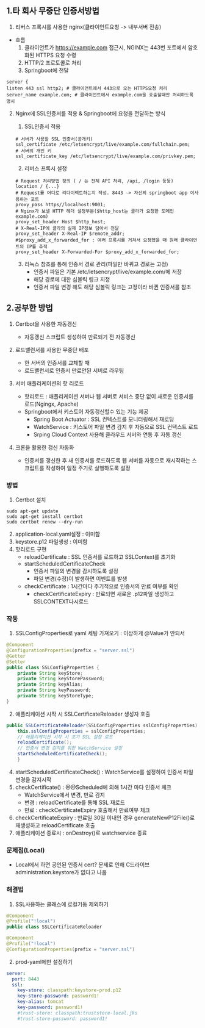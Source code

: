 ## 1.타 회사 무중단 인증서방법

1. 리버스 프록시를 사용한 nginx(클라이언트요청 -> 내부서버 전송)
- 흐름
    1. 클라이언트가 https://example.com 접근시, NGINX는 443번 포트에서 암호화된 HTTPS 요청 수령
    2. HTTP/2 프로토콜로 처리
    3. Springboot에 전달 
```shell
server {
listen 443 ssl http2; # 클라이언트에서 443으로 오는 HTTPS요청 처리
server_name example.com; # 클라이언트에서 example.com을 호출할때만 처리하도록 명시
```


2. Nginx에 SSL인증서를 적용 & Springboot에 요청을 전달하는 방식
    1. SSL인증서 적용
    ```shell
    # 서버가 사용할 SSL 인증서(공개키)
    ssl_certificate /etc/letsencrypt/live/example.com/fullchain.pem;
    # 서버의 개인 키
    ssl_certificate_key /etc/letsencrypt/live/example.com/privkey.pem;
    ```

    2. 리버스 프록시 설정
    ```shell
    # Request 처리방법 정의 ( / 는 전체 API 처리, /api, /login 등등)
    location / {...}
    # Request를 어디로 리다이렉트하는지 작성. 8443 -> 자신의 springboot app 이사용하는 포트
    proxy_pass https//localhost:9001; 
    # Nginx가 보낼 HTTP 헤더 설정부분($http_host는 클라가 요청한 도메인 example.com)
    proxy_set_header Host $http_host; 
    # X-Real-IP에 클라의 실제 IP정보 담아서 전달
    proxy_set_header X-Real-IP $remote_addr;
    #$proxy_add_x_forwarded_for : 여러 프록시를 거쳐서 요청했을 때 원래 클라이언트의 IP를 추적
    proxy_set_header X-Forwarded-For $proxy_add_x_forwarded_for;
    ```

    3. 리눅스 참조를 통해 인증서 경로 관리(파일만 바뀌고 경로는 고정)
       - 인증서 파일은 기본 /etc/letsencrypt/live/example.com/에 저장
       - 해당 경로에 대한 심볼릭 링크 지정
       - 인증서 파일 변경 해도 해당 심볼릭 링크는 고정이라 바뀐 인증서를 참조


## 2.공부한 방법
1. Certbot을 사용한 자동갱신
   - 자동갱신 스크립트 생성하여 만료되기 전 자동갱신
  

2. 로드밸런서를 사용한 무중단 배포
   - 한 서버의 인증서를 교체할 때 
   - 로드밸런서로 인증서 만료안된 서버로 라우팅
  

3. 서버 애플리케이션의 핫 리로드
   - 핫리로드 : 애플리케이션 서버나 웹 서버로 서비스 중단 없이 새로운 인증서를 로드(Ngingx, Apache)
   - Springboot에서 키스토어 자동갱신할수 있는 기능 제공
     - Spring Boot Actuator : SSL 컨텍스트를 모니터링해서 재로딩
     - WatchService : 키스토어 파일 변경 감지 후 자동으로 SSL 컨텍스트 로드
     - Srping Cloud Context 사용해 클라우드 서버와 연동 후 자동 갱신
  

4. 크론을 활용한 갱신 자동화
    - 인증서를 갱신한 후 새 인증서를 로드하도록 웹 서버를 자동으로 재시작하는 스크립트를 작성하여 일정 주기로 실행하도록 설정

### 방법
1. Certbot 설치
```shell
sudo apt-get update
sudo apt-get install certbot
sudo certbot renew --dry-run
```

2. application-local.yaml설정 : 이미함
3. keystore.p12 파일생성 : 이미함
4. 핫리로드 구현
    - reloadCertificate : SSL 인증서를 로드하고 SSLContext를 초기화
    - startScheduledCertificateCheck 
      - 인증서 파일의 변경을 감시하도록 설정
      - 파일 변경(수정)이 발생하면 이벤트를 발생
    - checkCertificate : 1시간마다 주기적으로 인증서의 만료 여부를 확인
      - checkCertificateExpiry : 만료되면 새로운 .p12파일 생성하고 SSLCONTEXT다시로드


### 작동
1. SSLConfigProperties로 yaml 세팅 가져오기 : 이상하게 @Value가 안되서
```java
@Component
@ConfigurationProperties(prefix = "server.ssl")
@Getter
@Setter
public class SSLConfigProperties {
    private String keyStore;
    private String keyStorePassword;
    private String keyAlias;
    private String keyPassword;
    private String keyStoreType;
}
```
2. 애플리케이션 시작 시 SSLCertificateReloader 생성자 호출
```java
public SSLCertificateReloader(SSLConfigProperties sslConfigProperties) throws Exception {
    this.sslConfigProperties = sslConfigProperties;
    // 애플리케이션 시작 시 초기 SSL 설정 로드
    reloadCertificate();
    // 인증서 변경 감지를 위한 WatchService 설정
    startScheduledCertificateCheck();
    } 
```
4. startScheduledCertificateCheck() : WatchService를 설정하여 인증서 파일 변경을 감지시작
5. checkCertificate() : @@Scheduled에 의해 1시간 마다 인증서 체크
   - WatchService에서 변경, 만료 감지
   - 변경 : reloadCertificate를 통해 SSL 재로드
   - 만료 : checkCertificateExpiry 호출해서 만료여부 체크
5. checkCertificateExpiry : 만료일 30일 이내인 경우 generateNewP12File()로 재생성하고 reloadCertificate 호출
6. 애플리케이션 종료시 : onDestroy()로 watchservice 종료

### 문제점(Local)
- Local에서 하면 공인된 인증서 cert? 문제로 인해 C드라이브 administration.keystore가 없다고 나옴

### 해결법
1. SSL사용하는 클래스에 로컬기동 제외하기
```java
@Component
@Profile("!local")
public class SSLCertificateReloader

@Component
@Profile("!local")
@ConfigurationProperties(prefix = "server.ssl")
```

2. prod-yaml에만 설정하기
```yaml
server:
  port: 8443
  ssl:
    key-store: classpath:keystore-prod.p12
    key-store-password: password1!
    key-alias: tomcat
    key-password: password1!
    #trust-store: classpath:truststore-local.jks
    #trust-store-password: password1! 
```

